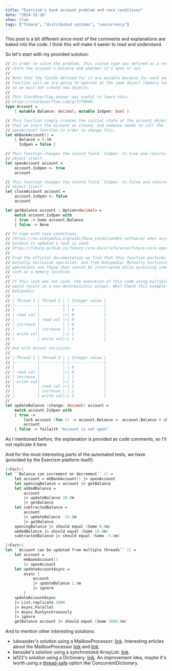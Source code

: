 ```yaml
---
title: "Exercism's bank account problem and race conditions"
date: "2024-12-26"
show: true
tags: ["fsharp", "distributed systems", "concurrency"]
---
```


This post is a bit different since most of the comments and explanations are baked into the code. I think this will make it easier to read and understand.

So let's start with my provided solution:

``` fsharp
// In order to solve the problem, this custom type was defined as a record to
// store the account's balance and whether it's open or not.
//
// Note that the fields defined for it are mutable because for each sequential
// function call we are going to operate at the same object (memory location),
// so we must not create new objects.
//
// This StackOverflow answer was useful to learn this:
// https://stackoverflow.com/q/3779098.
type Account =
    { mutable Balance: decimal; mutable IsOpen: bool }

// This function simply creates the initial state of the account object. Notice
// that we start the account as closed, and someone needs to call the
// openAccount function in order to change this.
let mkBankAccount() =
    { Balance = 0.0m
      IsOpen = false }

// This function changes the record field `IsOpen` to true and returns the
// object itself.
let openAccount account =
    account.IsOpen <- true
    account

// This function changes the record field `IsOpen` to false and returns the
// object itself.
let closeAccount account =
    account.IsOpen <- false
    account

let getBalance account : Option<decimal> =
    match account.IsOpen with
    | true -> Some account.Balance
    | false -> None

// To cope with race conditions
// (https://en.wikipedia.org/wiki/Race_condition#In_software) when account's
// balance is updated a lock is used:
// https://fsharp.github.io/fsharp-core-docs/reference/fsharp-core-operators.html#lock
//
// From the official documentation we find that this function performs a
// mutually exclusive operation, and from Wikipedia: Mutually exclusive
// operations are those that cannot be interrupted while accessing some resource
// such as a memory location.
//
// If this lock was not used, the execution of this code using multiple threads
// would result in a non-deterministic output. Why? Check this example from
// Wikipedia:
//
// | Thread 1 | Thread 2 | | Integer value |
// |----------|----------|-|---------------|
// |          |          | | 0             |
// | read val |          |←| 0             |
// |          | read val |←| 0             |
// | increase |          | | 0             |
// |          | increase | | 0             |
// | write val|          |→| 1             |
// |          | write val|→| 1             |
//
// And with mutual exclusion:
//
// | Thread 1 | Thread 2 | | Integer value |
// |----------|----------|-|---------------|
// |          |          | | 0             |
// | read val |          |←| 0             |
// | increase |          | | 1             |
// | write val|          |→| 1             |
// |          | read val |←| 1             |
// |          | increase | | 2             |
// |          | write val|→| 2             |
//
let updateBalance (change: decimal) account =
    match account.IsOpen with
    | true ->
        lock account (fun () -> account.Balance <- account.Balance + change)
        account
    | false -> failwith "Account is not open"
```

As I mentioned before, the explanation is provided as code comments, so I'll not replicate it here.

And for the most interesting parts of the automated tests, we have (provided by the Exercism platform itself):

``` fsharp
[<Fact>]
let ``Balance can increment or decrement`` () =
    let account = mkBankAccount() |> openAccount
    let openingBalance = account |> getBalance
    let addedBalance =
        account
        |> updateBalance 10.0m
        |> getBalance
    let subtractedBalance =
        account
        |> updateBalance -15.0m
        |> getBalance
    openingBalance |> should equal (Some 0.0m)
    addedBalance |> should equal (Some 10.0m)
    subtractedBalance |> should equal (Some -5.0m)

[<Fact>]
let ``Account can be updated from multiple threads`` () =
    let account =
        mkBankAccount()
        |> openAccount
    let updateAccountAsync =
        async {
            account
            |> updateBalance 1.0m
            |> ignore
        }
    updateAccountAsync
    |> List.replicate 1000
    |> Async.Parallel
    |> Async.RunSynchronously
    |> ignore
    getBalance account |> should equal (Some 1000.0m)
```

And to mention other interesting solutions:

- luboasdev's solution using a MailboxProcessor: [link](https://exercism.org/tracks/fsharp/exercises/bank-account/solutions/luboasdev). Interesting articles about the MailboxProcessor [link](https://thesharperdev.com/fsharps-mailboxprocessor/) and [link](https://en.wikibooks.org/wiki/F_Sharp_Programming/MailboxProcessor).
- kensuke's solution using a synchronized ArrayList: [link](https://exercism.org/tracks/fsharp/exercises/bank-account/solutions/kensuke).
- la122's solution using a Dictionary: [link](https://exercism.org/tracks/fsharp/exercises/bank-account/solutions/la122). An improvement idea, maybe it's worth using a [thread-safe](https://learn.microsoft.com/en-us/dotnet/api/system.collections.generic.dictionary-2?view=net-9.0#thread-safety) option like ConcurrentDictionary.

